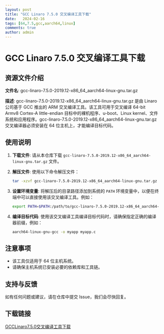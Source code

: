 ```yaml
---
layout: post
title: "GCC Linaro 7.5.0 交叉编译工具下载"
date:   2024-02-16
tags: [64,7.5,gcc,aarch64,linux]
comments: true
author: admin
---
```

# GCC Linaro 7.5.0 交叉编译工具下载

## 资源文件介绍

**文件名**: gcc-linaro-7.5.0-2019.12-x86_64_aarch64-linux-gnu.tar.gz

**描述**: 
gcc-linaro-7.5.0-2019.12-x86_64_aarch64-linux-gnu.tar.gz 是由 Linaro 公司基于 GCC 推出的 ARM 交叉编译工具。该工具可用于交叉编译 64-bit Armv8 Cortex-A little-endian 目标中的裸机程序、u-boot、Linux kernel、文件系统和应用程序。gcc-linaro-7.5.0-2019.12-x86_64_aarch64-linux-gnu.tar.gz 交叉编译器必须安装在 64 位主机上，才能编译目标代码。

## 使用说明

1. **下载文件**: 
   请从本仓库下载 `gcc-linaro-7.5.0-2019.12-x86_64_aarch64-linux-gnu.tar.gz` 文件。

2. **解压文件**: 
   使用以下命令解压文件：
   ```bash
   tar -xzvf gcc-linaro-7.5.0-2019.12-x86_64_aarch64-linux-gnu.tar.gz
   ```

3. **设置环境变量**: 
   将解压后的目录路径添加到系统的 `PATH` 环境变量中，以便在终端中可以直接使用该交叉编译工具。例如：
   ```bash
   export PATH=$PATH:/path/to/gcc-linaro-7.5.0-2019.12-x86_64_aarch64-linux-gnu/bin
   ```

4. **编译目标代码**: 
   使用该交叉编译工具编译目标代码时，请确保指定正确的编译器前缀，例如：
   ```bash
   aarch64-linux-gnu-gcc -o myapp myapp.c
   ```

## 注意事项

- 该工具仅适用于 64 位主机系统。
- 请确保主机系统已安装必要的依赖库和工具链。

## 支持与反馈

如有任何问题或建议，请在仓库中提交 Issue，我们会尽快回复。

## 下载链接

[GCCLinaro7.5.0交叉编译工具下载](https://pan.quark.cn/s/659539ae1f03)